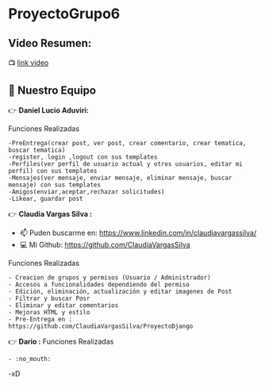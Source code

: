 # ProyectoGrupo6

## Video Resumen: 
:tv: [link video](https://youtu.be/rZ84U6VKkHs)

## :steam_locomotive: Nuestro Equipo 

:point_right: **Daniel Lucio Aduviri:**

Funciones Realizadas
```
-PreEntrega(crear post, ver post, crear comentario, crear tematica, buscar tematica)
-register, login ,logout con sus templates
-Perfiles(ver perfil de usuario actual y otros usuarios, editar mi perfil) con sus templates
-Mensajes(ver mensaje, enviar mensaje, eliminar mensaje, buscar mensaje) con sus templates
-Amigos(enviar,aceptar,rechazar solicitudes)
-Likear, guardar post
```

:point_right: **Claudia Vargas Silva :**
- 📫  Puden buscarme en: https://www.linkedin.com/in/claudiavargassilva/
- :computer: Mi Github: https://github.com/ClaudiaVargasSilva

Funciones Realizadas
```
- Creacion de grupos y permisos (Usuario / Administrador)
- Accesos a funcionalidades dependiendo del permiso
- Edición, eliminación, actualización y editar imagenes de Post 
- Filtrar y buscar Posr
- Eliminar y editar comentarios
- Mejoras HTML y estilo
- Pre-Entrega en : https://github.com/ClaudiaVargasSilva/ProyectoDjango
```

:point_right: **Dario :** 
Funciones Realizadas
```
- :no_mouth:
```
-xD

